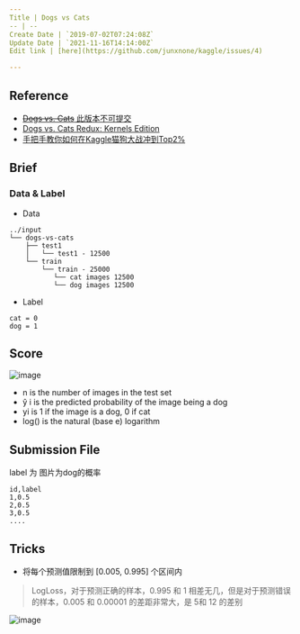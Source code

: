 ```yaml
---
Title | Dogs vs Cats
-- | --
Create Date | `2019-07-02T07:24:08Z`
Update Date | `2021-11-16T14:14:00Z`
Edit link | [here](https://github.com/junxnone/kaggle/issues/4)

---
```

## Reference
- [~~Dogs vs. Cats~~ 此版本不可提交](https://www.kaggle.com/c/dogs-vs-cats/)
- [Dogs vs. Cats Redux: Kernels Edition](https://www.kaggle.com/c/dogs-vs-cats-redux-kernels-edition)
- [手把手教你如何在Kaggle猫狗大战冲到Top2%](https://ypw.io/dogs-vs-cats-2/#more)

## Brief

### Data & Label

- Data

```
../input
└── dogs-vs-cats
    ├── test1
    │   └── test1 - 12500
    └── train
        └── train - 25000 
           └── cat images 12500
           └── dog images 12500
```

- Label

```
cat = 0
dog = 1
```

## Score
![image](https://user-images.githubusercontent.com/2216970/68277561-69577100-00aa-11ea-82da-a025b2d164de.png)

- n is the number of images in the test set
- ŷ i is the predicted probability of the image being a dog
- yi is 1 if the image is a dog, 0 if cat
- log() is the natural (base e) logarithm


## Submission File
label 为 图片为dog的概率

```
id,label
1,0.5
2,0.5
3,0.5
....
```



## Tricks
- 将每个预测值限制到 [0.005, 0.995] 个区间内
>  LogLoss，对于预测正确的样本，0.995 和 1 相差无几，但是对于预测错误的样本，0.005 和 0.00001 的差距非常大，是 5和 12 的差别

![image](https://user-images.githubusercontent.com/2216970/69119261-f64df180-0ad0-11ea-9b0a-1f6b3fdb160d.png)

